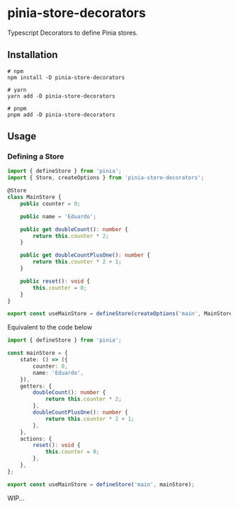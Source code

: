 # pinia-store-decorators

Typescript Decorators to define Pinia stores.

## Installation

```shell
# npm
npm install -D pinia-store-decorators

# yarn
yarn add -D pinia-store-decorators

# pnpm
pnpm add -D pinia-store-decorators
```

## Usage

### Defining a Store

```typescript
import { defineStore } from 'pinia';
import { Store, createOptions } from 'pinia-store-decorators';

@Store
class MainStore {
    public counter = 0;

    public name = 'Eduardo';

    public get doubleCount(): number {
        return this.counter * 2;
    }

    public get doubleCountPlusOne(): number {
        return this.counter * 2 + 1;
    }

    public reset(): void {
        this.counter = 0;
    }
}

export const useMainStore = defineStore(createOptions('main', MainStore));
```

Equivalent to the code below

```typescript
import { defineStore } from 'pinia';

const mainStore = {
    state: () => ({
        counter: 0,
        name: 'Eduardo',
    }),
    getters: {
        doubleCount(): number {
            return this.counter * 2;
        },
        doubleCountPlusOne(): number {
            return this.counter * 2 + 1;
        },
    },
    actions: {
        reset(): void {
            this.counter = 0;
        },
    },
};

export const useMainStore = defineStore('main', mainStore);
```

WIP...
